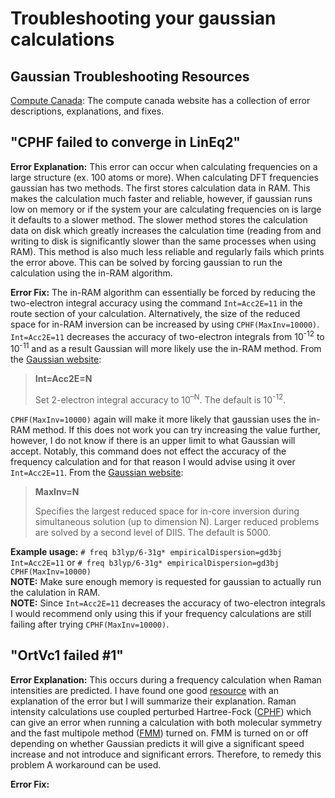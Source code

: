 # Troubleshooting your gaussian calculations  
## Gaussian Troubleshooting Resources  

[Compute Canada](https://docs.computecanada.ca/wiki/Gaussian_error_messages): The compute canada website has a collection of error descriptions, explanations, and fixes.

## "CPHF failed to converge in LinEq2"  

**Error Explanation:** This error can occur when calculating frequencies on a large structure (ex. 100 atoms or more). When calculating DFT frequencies gaussian has two methods. The first stores calculation data in RAM. This makes the calculation much faster and reliable, however, if gaussian runs low on memory or if the system your are calculating frequencies on is large it defaults to a slower method. The slower method stores the calculation data on disk which greatly increases the calculation time (reading from and writing to  disk is significantly slower than the same processes when using RAM). This method is also much less reliable and regularly fails which prints the error above. This can be solved by forcing gaussian to run the calculation using the in-RAM algorithm.  

**Error Fix:** The in-RAM algorithm can essentially be forced by reducing the two-electron integral accuracy using the command  `Int=Acc2E=11` in the route section of your calculation. Alternatively, the size of the reduced space for in-RAM inversion can be increased by using `CPHF(MaxInv=10000)`.  `Int=Acc2E=11` decreases the accuracy of two-electron integrals from 10<sup>-12</sup> to 10<sup>-11</sup> and as a result Gaussian will more likely use the in-RAM method. From the [Gaussian website](https://gaussian.com/integral/):  

> **Int=Acc2E=N** 
>
> Set 2-electron integral accuracy to 10<sup>–N</sup>. The default is 10<sup>-12</sup>.  

`CPHF(MaxInv=10000)` again will make it more likely that gaussian uses the in-RAM method. If this does not work you can try increasing the value further, however, I do not know if there is an upper limit to what Gaussian will accept. Notably, this command does not effect the accuracy of the frequency calculation and for that reason I would advise using it over `Int=Acc2E=11`. From the [Gaussian website](https://gaussian.com/cphf/):  

> **MaxInv=N**
>
> Specifies the largest reduced space for in-core inversion during simultaneous solution (up to dimension N). Larger reduced problems are solved by a second level of DIIS. The default is 5000. 

**Example usage:** `# freq b3lyp/6-31g* empiricalDispersion=gd3bj Int=Acc2E=11` 
or `# freq b3lyp/6-31g* empiricalDispersion=gd3bj CPHF(MaxInv=10000)`  
**NOTE:** Make sure enough memory is requested for gaussian to actually run the calulation in RAM.  
**NOTE:** Since `Int=Acc2E=11` decreases the accuracy of two-electron integrals I would recommend only using this if your frequency calculations are still failing after trying `CPHF(MaxInv=10000)`.  

## "OrtVc1 failed #1"  

**Error Explanation:** This occurs during a frequency calculation when Raman intensities are predicted. I have found one good [resource](https://www.somewhereville.com/2015/01/01/ortvc1-failed-1-workaround-in-gaussian09-warning-about-pre-resonance-raman-spectra-in-gaussview-45/) with an explanation of the error but I will summarize their explanation. Raman intensity calculations use coupled perturbed Hartree-Fock ([CPHF](https://gaussian.com/cphf/)) which can give an error when running a calculation with both molecular symmetry and the fast multipole method ([FMM](https://gaussian.com/fmm/)) turned on. FMM is turned on or off depending on whether Gaussian predicts it will give a significant speed increase and not introduce and significant errors. Therefore, to remedy this problem A workaround can be used. 

**Error Fix:** <add in once known>  




